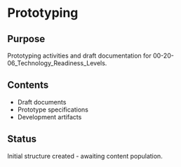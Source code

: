 # Prototyping

## Purpose
Prototyping activities and draft documentation for 00-20-06_Technology_Readiness_Levels.

## Contents
- Draft documents
- Prototype specifications
- Development artifacts

## Status
Initial structure created - awaiting content population.
